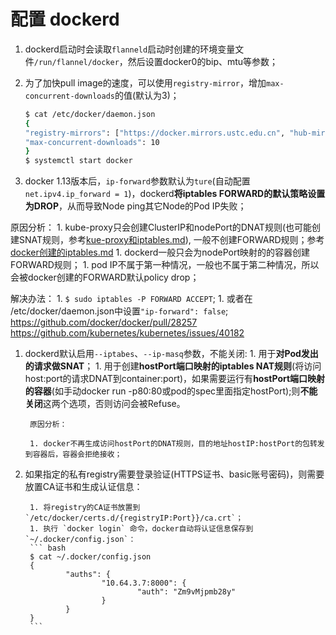 # 配置 dockerd

1. dockerd启动时会读取`flanneld`启动时创建的环境变量文件`/run/flannel/docker`，然后设置docker0的bip、mtu等参数；
1. 为了加快pull image的速度，可以使用`registry-mirror`，增加`max-concurrent-downloads`的值(默认为3)；

    ``` bash
    $ cat /etc/docker/daemon.json
    {
    "registry-mirrors": ["https://docker.mirrors.ustc.edu.cn", "hub-mirror.c.163.com"],
    "max-concurrent-downloads": 10
    }
    $ systemctl start docker
    ```

1. docker 1.13版本后，`ip-forward`参数默认为`ture`(自动配置`net.ipv4.ip_forward = 1`)，dockerd**将iptables FORWARD的默认策略设置为DROP**，从而导致Node ping其它Node的Pod IP失败；

  原因分析：
        1. kube-proxy只会创建ClusterIP和nodePort的DNAT规则(也可能创建SNAT规则，参考[kue-proxy和iptables.md](kue-proxy和iptables.md)), 一般不创建FORWARD规则；参考[docker创建的iptables.md](../docker/docker创建的iptables.md)
        1. dockerd一般只会为nodePort映射的的容器创建FORWARD规则；
        1. pod IP不属于第一种情况，一般也不属于第二种情况，所以会被docker创建的FORWARD默认policy drop；

  解决办法：
        1. `$ sudo iptables -P FORWARD ACCEPT`;
        1. 或者在 /etc/docker/daemon.json中设置`"ip-forward": false`;
        https://github.com/docker/docker/pull/28257
        https://github.com/kubernetes/kubernetes/issues/40182

1. dockerd默认启用`--iptabes`、`--ip-masq`参数，不能关闭:
        1. 用于**对Pod发出的请求做SNAT**；
        1. 用于创建**hostPort端口映射的iptables NAT规则**(将访问host:port的请求DNAT到container:port)，如果需要运行有**hostPort端口映射的容器**(如手动docker run -p80:80或pod的spec里面指定hostPort);则**不能关闭**这两个选项，否则访问会被Refuse。

        原因分析：

        1. docker不再生成访问hostPort的DNAT规则，目的地址hostIP:hostPort的包转发到容器后，容器会拒绝接收；

1. 如果指定的私有registry需要登录验证(HTTPS证书、basic账号密码)，则需要放置CA证书和生成认证信息：

        1. 将registry的CA证书放置到 `/etc/docker/certs.d/{registryIP:Port}}/ca.crt`；
        1. 执行 `docker login` 命令，docker自动将认证信息保存到`~/.docker/config.json`：
        ``` bash
        $ cat ~/.docker/config.json
        {
                "auths": {
                        "10.64.3.7:8000": {
                                "auth": "Zm9vMjpmb28y"
                        }
                }
        }
        ```